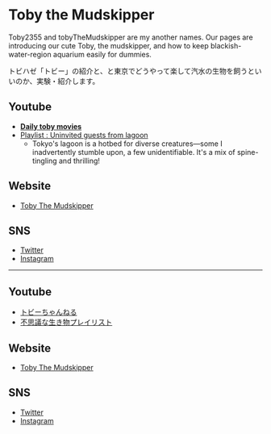 # Toby the Mudskipper

 Toby2355 and tobyTheMudskipper are my another names.
 Our pages are introducing our cute Toby, the mudskipper, 
and how to keep blackish-water-region aquarium easily for dummies.


トビハゼ「トビー」の紹介と、と東京でどうやって楽して汽水の生物を飼うといいのか、実験・紹介します。


## Youtube
  - **[Daily toby movies](https://www.youtube.com/@2355toby)**
  - [Playlist : Uninvited guests from lagoon](https://www.youtube.com/playlist?list=PL966Or5UDuOJq-UnW1GlZShuzL-ZFNrHi)
      - Tokyo's lagoon is a hotbed for diverse creatures—some I inadvertently stumble upon, a few unidentifiable. It's a mix of spine-tingling and thrilling!

## Website
  - [Toby The Mudskipper](https://awakura.github.io/toby/)

## SNS
  - [Twitter](https://twitter.com/homemaku)
  - [Instagram](https://www.instagram.com/thenamecannotremember/)


---
    
## Youtube
  - [トビーちゃんねる](https://www.youtube.com/@2355toby)
  - [不思議な生き物プレイリスト](https://www.youtube.com/playlist?list=PL966Or5UDuOJq-UnW1GlZShuzL-ZFNrHi)

## Website
  - [Toby The Mudskipper](https://awakura.github.io/toby/)

## SNS
  - [Twitter](https://twitter.com/homemaku)
  - [Instagram](https://www.instagram.com/thenamecannotremember/)

    
